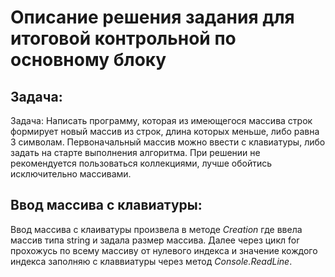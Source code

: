 # Описание решения задания для итоговой контрольной по основному блоку #

## Задача: ##
Задача: Написать программу, которая из имеющегося массива строк
формирует новый массив из строк, длина которых меньше, либо равна 3 
символам. Первоначальный массив можно ввести с клавиатуры, либо задать на старте 
выполнения алгоритма. При решении не рекомендуется пользоваться 
коллекциями, лучше обойтись исключительно массивами.

## Ввод массива с клавиатуры: ##
Ввод массива с клаиватуры произвела в методе *Creation* где ввела массив типа string и задала размер массива. Далее через цикл for прохожусь по всему массиву от нулевого индекса и значение кождого индекса заполняю с клаввиатуры через метод *Console.ReadLine*. 



